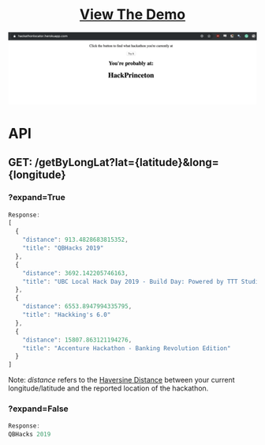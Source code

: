 <h1 align="center"><a href="https://hackathonlocator.herokuapp.com">View The Demo</a></h1>

<p align="center">
<img src ="static/demo.png">
</p>

# API

## GET: /getByLongLat?lat={latitude}&long={longitude}

### ?expand=True

```javascript
Response:
[
  {
    "distance": 913.4828683815352, 
    "title": "QBHacks 2019"
  }, 
  {
    "distance": 3692.142205746163, 
    "title": "UBC Local Hack Day 2019 - Build Day: Powered by TTT Studios"
  }, 
  {
    "distance": 6553.8947994335795, 
    "title": "Hackking's 6.0"
  }, 
  {
    "distance": 15807.863121194276, 
    "title": "Accenture Hackathon - Banking Revolution Edition"
  }
]
```

Note: *distance* refers to the [Haversine Distance](https://en.wikipedia.org/wiki/Haversine_formula) between your current longitude/latitude and the reported location of the hackathon.

### ?expand=False

```javascript
Response:
QBHacks 2019
```
